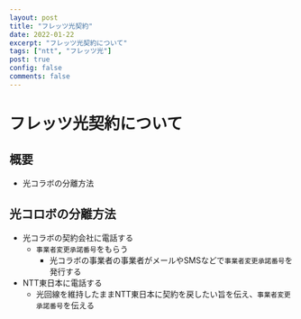 ```yaml
---
layout: post
title: "フレッツ光契約"
date: 2022-01-22
excerpt: "フレッツ光契約について"
tags: ["ntt", "フレッツ光"]
post: true
config: false
comments: false
---
```


# フレッツ光契約について

## 概要
 - 光コラボの分離方法

## 光コロボの分離方法
 - 光コラボの契約会社に電話する
   - `事業者変更承諾番号`をもらう
     - 光コラボの事業者の事業者がメールやSMSなどで`事業者変更承諾番号`を発行する
 - NTT東日本に電話する
   - 光回線を維持したままNTT東日本に契約を戻したい旨を伝え、`事業者変更承諾番号`を伝える

